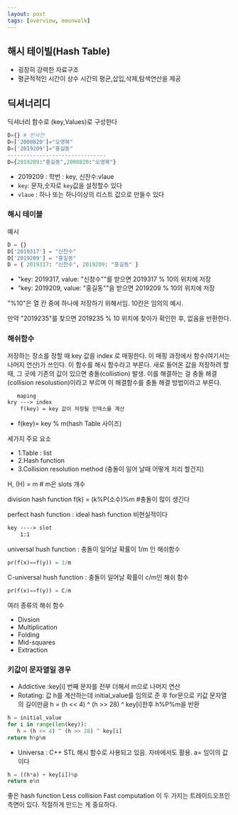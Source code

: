 ```yaml
---
layout: post
tags: [overview, moonwalk]
---
```


## 해시 테이빌(Hash Table)
- 굉장히 강력한 자료구조
- 평균적적인 시간이 상수 시간의 평균,삽입,삭제,탐색연산을 제공
 
## 딕셔너리디
딕셔너리 함수로 (key,Values)로 구성한다
```py
D={} # 빈사전
D=['2000820']="오영복"
D=['2019209']="홍길동"
-------------------------------
D={2019209:"홍길동",2000820:"오영복"}
```
- 2019209 : 학번 : key, 신찬수:vlaue 
- `key`: 문자,숫자로 `key`값을 설정할수 있다
- `vlaue` : 하나 또는 하나이상의 리스트 값으로 만들수 있다

### 해시 테이블

예시
```py
D = {}
D['2019317'] = "신찬수"
D['2019209'] = "홍길동"
D = { 2019317: "신찬수", 2019209: "홍길동" }
```
- "key: 2019317, value: "신창수""를 받으면 2019317 % 10의 위치에 저장
- "key: 2019209, value: "홍길동""을 받으면 2019209 % 10의 위치에 저장

"%10"은 열 칸 중에 하나에 저장하기 위해서임. 10칸은 임의의 예시.

만약 "2019235"를 찾으면 2019235 % 10 위치에 찾아가 확인한 후, 없음을 반환한다.

### 해쉬함수 

저장하는 장소를 정할 때 key 값을 index 로 매핑한다. 이 매핑 과정에서 함수(여기서는 나머지 연산)가 쓰인다. 이 함수를 해시 함수라고 부른다.
새로 들어온 값을 저장하려 할 때, 그 곳에 기존의 값이 있으면 충돌(collistion) 발생. 이를 해결하는 걸 충돌 해결(collision resolustion)이라고 부르며 이 해결함수를 충돌 해결 방법이라고 부른다.

```txt
   maping
kry ---> index 
    f(key) = key 값이 저장될 인덱스를 계산
```
- f(key)= key % m(hash Table 사이즈)

세가지 주요 요소
- 1.Table : list
- 2.Hash function 
- 3.Collision resolution method (충돌이 일어 날때 어떻게 처리 할건지)


H, (H) = m # m은 slots 개수

division hash function
f(k) = (k%P(소수)%m #충돌이 많이 생긴다

perfect hash function : ideal hash function 비현실적이다
```txt
key ----> slot
    1:1
```
universal hush function  : 충돌이 일어날 확률이 1/m 인 해쉬함수
```py
pr(f(x)==f(y)) = 1/m
```

C-universal hush function : 충돌이 일어날 확률이 c/m인 해쉬 함수
```py
pr(f(x)==f(y)) = C/m
```

여러 종류의 해쉬 함수
- Divsion
- Multiplication
- Folding
- Mid-squares
- Extraction

### 키값이 문자열일 경우

- Addictive :key[i] 번째 문자를 전부 더해서 m으로 나머지 연산
- Rotating: 값 h를 계산하는데 initial_value를 임의로 준 후 for문으로 키값 문자열의 길이만큼 h = (h << 4) ^ (h >> 28) ^ key[i]한후 h%P%m을 반환 
```py
h = initial_value
for i in range(len(key)):
   h = (h << 4) ^ (h >> 28) ^ key[i]
return h%p%m
```
- Universa : C++ STL 해시 함수로 사용되고 있음. 자바에서도 활용. a= 임이의 값이다
```py
h = ((h*a) + key[i])%p
return e%n
```

좋은 hash function
Less collision
Fast computation
이 두 가지는 트레이드오프인 측면이 있다. 적절하게 만드는 게 중요하다.


